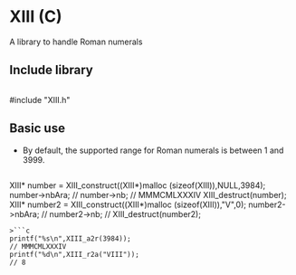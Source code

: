 # XIII (C)
A library to handle Roman numerals

## Include library
>```c
#include "XIII.h"

## Basic use

* By default, the supported range for Roman numerals is between 1 and 3999.

>```c
XIII* number = XIII_construct((XIII*)malloc (sizeof(XIII)),NULL,3984);
number->nbAra;                                                          //
number->nb;                                                             // MMMCMLXXXIV
XIII_destruct(number);
XIII* number2 = XIII_construct((XIII*)malloc (sizeof(XIII)),"V",0);
number2->nbAra;                                                          //
number2->nb;                                                             //
XIII_destruct(number2);
```
>```c
printf("%s\n",XIII_a2r(3984));                                          // MMMCMLXXXIV
printf("%d\n",XIII_r2a("VIII"));                                        // 8
